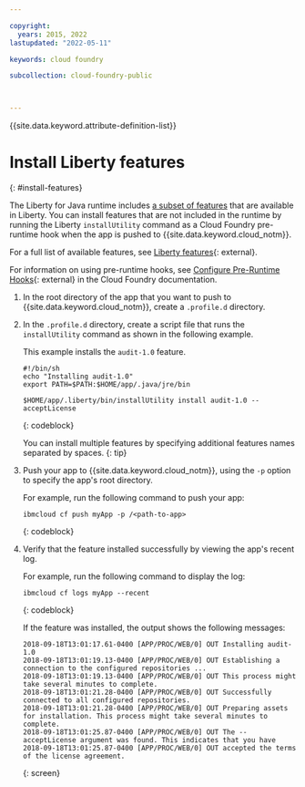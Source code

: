 ```yaml
---

copyright:
  years: 2015, 2022
lastupdated: "2022-05-11"

keywords: cloud foundry

subcollection: cloud-foundry-public



---
```



{{site.data.keyword.attribute-definition-list}}

# Install Liberty features
{: #install-features}

The Liberty for Java runtime includes [a subset of features](/docs/cloud-foundry-public?topic=cloud-foundry-public-liberty_features#liberty_features) that are available in Liberty. You can install features that are not included in the runtime by running the Liberty `installUtility` command as a Cloud Foundry pre-runtime hook when the app is pushed to {{site.data.keyword.cloud_notm}}.

For a full list of available features, see [Liberty features](https://www.ibm.com/support/knowledgecenter/SSEQTP_liberty/com.ibm.websphere.wlp.doc/ae/rwlp_feat.html){: external}.

For information on using pre-runtime hooks, see [Configure Pre-Runtime Hooks](https://docs.cloudfoundry.org/devguide/deploy-apps/deploy-app.html#profile){: external} in the Cloud Foundry documentation.

1. In the root directory of the app that you want to push to {{site.data.keyword.cloud_notm}}, create a `.profile.d` directory.

2. In the `.profile.d` directory, create a script file that runs the `installUtility` command as shown in the following example.

    This example installs the `audit-1.0` feature.

    ```text
    #!/bin/sh
    echo "Installing audit-1.0"
    export PATH=$PATH:$HOME/app/.java/jre/bin

    $HOME/app/.liberty/bin/installUtility install audit-1.0 --acceptLicense
    ```
    {: codeblock}

    You can install multiple features by specifying additional features names separated by spaces.
    {: tip}

3. Push your app to {{site.data.keyword.cloud_notm}}, using the `-p` option to specify the app's root directory.

   For example, run the following command to push your app:

   ```text
   ibmcloud cf push myApp -p /<path-to-app>
   ```
   {: codeblock}

4. Verify that the feature installed successfully by viewing the app's recent log.

    For example, run the following command to display the log:
  
    ```text
    ibmcloud cf logs myApp --recent
    ```
    {: codeblock}

    If the feature was installed, the output shows the following messages:

    ```text
    2018-09-18T13:01:17.61-0400 [APP/PROC/WEB/0] OUT Installing audit-1.0
    2018-09-18T13:01:19.13-0400 [APP/PROC/WEB/0] OUT Establishing a connection to the configured repositories ...
    2018-09-18T13:01:19.13-0400 [APP/PROC/WEB/0] OUT This process might take several minutes to complete.
    2018-09-18T13:01:21.28-0400 [APP/PROC/WEB/0] OUT Successfully connected to all configured repositories.
    2018-09-18T13:01:21.28-0400 [APP/PROC/WEB/0] OUT Preparing assets for installation. This process might take several minutes to complete.
    2018-09-18T13:01:25.87-0400 [APP/PROC/WEB/0] OUT The --acceptLicense argument was found. This indicates that you have
    2018-09-18T13:01:25.87-0400 [APP/PROC/WEB/0] OUT accepted the terms of the license agreement.
    ```
    {: screen}


